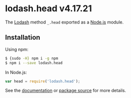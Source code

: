 # lodash.head v4.17.21

The [Lodash](https://lodash.com/) method `_.head` exported as a [Node.js](https://nodejs.org/) module.

## Installation

Using npm:
```bash
$ {sudo -H} npm i -g npm
$ npm i --save lodash.head
```

In Node.js:
```js
var head = require('lodash.head');
```

See the [documentation](https://lodash.com/docs#head) or [package source](https://github.com/lodash/lodash/blob/4.17.21-npm-packages/lodash.head) for more details.
